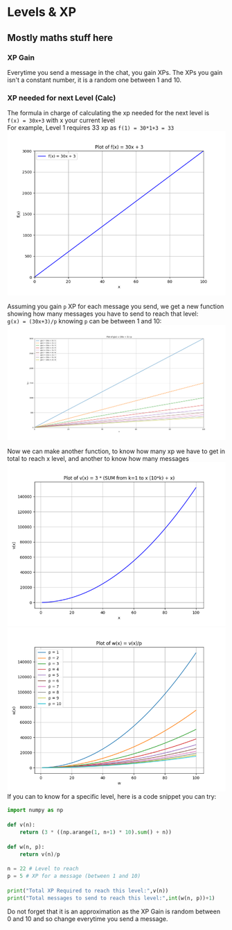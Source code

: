 # Levels & XP
## Mostly maths stuff here

### XP Gain
Everytime you send a message in the chat, you gain XPs.
The XPs you gain isn't a constant number, it is a random one between 1 and 10.

### XP needed for next Level (Calc)
The formula in charge of calculating the xp needed for the next level is  
`f(x) = 30x+3` with x your current level  
For example, Level 1 requires 33 xp as `f(1) = 30*1+3 = 33`
![Levels & XP Formula](assets/level_xp_formula.png)

Assuming you gain `p` XP for each message you send, we get a new function showing how many messages you have to send to reach that level:  
`g(x) = (30x+3)/p` knowing `p` can be between 1 and 10:
![Total messages to send for each levels](assets/message_eachlevel_xp_formula.png)  

Now we can make another function, to know how many xp we have to get in total to reach x level, and another to know how many messages  
![Total XP to get for x level](assets/total_level_xp_formula.png)  
![Total Messages to reach x level](assets/total_message_level_xp_formula.png)  
If you can to know for a specific level, here is a code snippet you can try:  
```py
import numpy as np

def v(n):
    return (3 * ((np.arange(1, n+1) * 10).sum() + n))

def w(n, p):
    return v(n)/p

n = 22 # Level to reach
p = 5 # XP for a message (between 1 and 10)

print("Total XP Required to reach this level:",v(n))
print("Total messages to send to reach this level:",int(w(n, p))+1)
```  
Do not forget that it is an approximation as the XP Gain is random between 0 and 10 and so change everytime you send a message.
